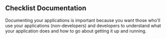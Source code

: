 ## Checklist Documentation

Documenting your applications is important because you want those who'll use your applications (non-developers) and developers to understand what your application does and how to go about getting it up and running.
